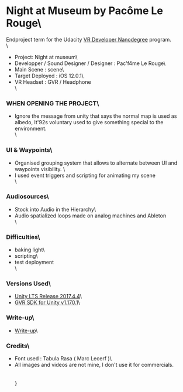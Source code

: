 # Night at Museum by Pacôme Le Rouge\
Endproject term for the Udacity [VR Developer Nanodegree](http://udacity.com/vr) program.\
\
- Project: Night at museum\
- Developper / Sound Designer / Designer : Pac\'f4me Le Rouge\
- Main Scene : scene\
- Target Deployed : iOS 12.0.1\
- VR Headset : GVR / Headphone\
\
###  WHEN OPENING THE PROJECT\
- Ignore the message from unity that says the normal map is used as albedo, It\'92s voluntary used to give something special to the environment.\
\
### UI & Waypoints\
- Organised grouping system that allows to alternate between UI and waypoints visibility. \
- I used event triggers and scripting for animating my scene\
\
### Audiosources\
- Stock into Audio in the Hierarchy\
- Audio spatialized loops made on analog machines and Ableton\
\
### Difficulties\
- baking light\
- scripting\
- test deployment\
\
### Versions Used\
- [Unity LTS Release 2017.4.4](https://unity3d.com/unity/qa/lts-releases?version=2017.4)\
- [GVR SDK for Unity v1.170.1](https://github.com/googlevr/gvr-unity-sdk/releases/tag/v1.170.0)\

### Write-up\
- [Write-up](https://medium.com/@p.rusunan/how-vr-can-change-the-fashion-industry-65b53f964183)\

### Credits\
- Font used : Tabula Rasa ( Marc Lecerf )\
- All images and videos are not mine, I don't use it for commercials. 
\
\
\
}
